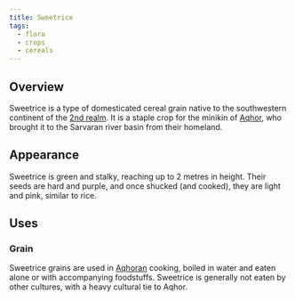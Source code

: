 ```yaml
---
title: Sweetrice
tags:
  - flora
  - crops
  - cereals
---
```

## Overview
Sweetrice is a type of domesticated cereal grain native to the southwestern continent of the  [2nd realm](lore/2nd-realm.md). It is a staple crop for the minikin of [Aqhor](lore/2nd-realm/aqhor.md), who brought it to the Sarvaran river basin from their homeland.
## Appearance
Sweetrice is green and stalky, reaching up to 2 metres in height. Their seeds are hard and purple, and once shucked (and cooked), they are light and pink, similar to rice.
## Uses
### Grain
Sweetrice grains are used in [Aqhoran](lore/2nd-realm/aqhor.md) cooking, boiled in water and eaten alone or with accompanying foodstuffs. Sweetrice is generally not eaten by other cultures, with a heavy cultural tie to Aqhor.